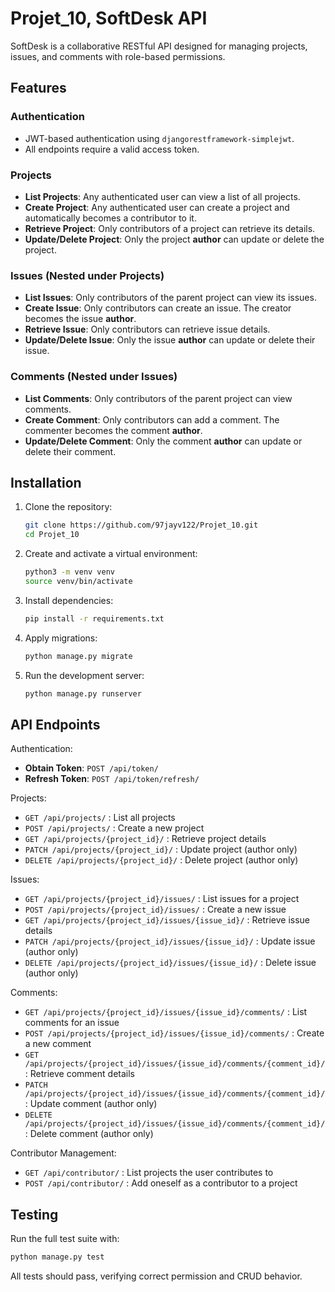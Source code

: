 # Projet_10, SoftDesk API

SoftDesk is a collaborative RESTful API designed for managing projects, issues, and comments with role-based permissions.

## Features

### Authentication

* JWT-based authentication using `djangorestframework-simplejwt`.
* All endpoints require a valid access token.

### Projects

* **List Projects**: Any authenticated user can view a list of all projects.
* **Create Project**: Any authenticated user can create a project and automatically becomes a contributor to it.
* **Retrieve Project**: Only contributors of a project can retrieve its details.
* **Update/Delete Project**: Only the project **author** can update or delete the project.

### Issues (Nested under Projects)

* **List Issues**: Only contributors of the parent project can view its issues.
* **Create Issue**: Only contributors can create an issue. The creator becomes the issue **author**.
* **Retrieve Issue**: Only contributors can retrieve issue details.
* **Update/Delete Issue**: Only the issue **author** can update or delete their issue.

### Comments (Nested under Issues)

* **List Comments**: Only contributors of the parent project can view comments.
* **Create Comment**: Only contributors can add a comment. The commenter becomes the comment **author**.
* **Update/Delete Comment**: Only the comment **author** can update or delete their comment.

## Installation

1. Clone the repository:

   ```bash
   git clone https://github.com/97jayv122/Projet_10.git
   cd Projet_10
   ```
2. Create and activate a virtual environment:

   ```bash
   python3 -m venv venv
   source venv/bin/activate
   ```
3. Install dependencies:

   ```bash
   pip install -r requirements.txt
   ```
4. Apply migrations:

   ```bash
   python manage.py migrate
   ```
5. Run the development server:

   ```bash
   python manage.py runserver
   ```

## API Endpoints

Authentication:

* **Obtain Token**: `POST /api/token/`
* **Refresh Token**: `POST /api/token/refresh/`

Projects:

* `GET /api/projects/` : List all projects
* `POST /api/projects/` : Create a new project
* `GET /api/projects/{project_id}/` : Retrieve project details
* `PATCH /api/projects/{project_id}/` : Update project (author only)
* `DELETE /api/projects/{project_id}/` : Delete project (author only)

Issues:

* `GET /api/projects/{project_id}/issues/` : List issues for a project
* `POST /api/projects/{project_id}/issues/` : Create a new issue
* `GET /api/projects/{project_id}/issues/{issue_id}/` : Retrieve issue details
* `PATCH /api/projects/{project_id}/issues/{issue_id}/` : Update issue (author only)
* `DELETE /api/projects/{project_id}/issues/{issue_id}/` : Delete issue (author only)

Comments:

* `GET /api/projects/{project_id}/issues/{issue_id}/comments/` : List comments for an issue
* `POST /api/projects/{project_id}/issues/{issue_id}/comments/` : Create a new comment
* `GET /api/projects/{project_id}/issues/{issue_id}/comments/{comment_id}/` : Retrieve comment details
* `PATCH /api/projects/{project_id}/issues/{issue_id}/comments/{comment_id}/` : Update comment (author only)
* `DELETE /api/projects/{project_id}/issues/{issue_id}/comments/{comment_id}/` : Delete comment (author only)

Contributor Management:

* `GET /api/contributor/` : List projects the user contributes to
* `POST /api/contributor/` : Add oneself as a contributor to a project

## Testing

Run the full test suite with:

```bash
python manage.py test
```

All tests should pass, verifying correct permission and CRUD behavior.